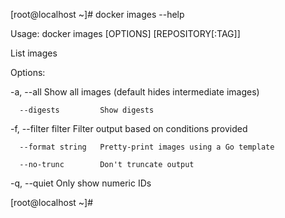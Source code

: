 \[root@localhost ~\]\# docker images --help



Usage:  docker images \[OPTIONS\] \[REPOSITORY\[:TAG\]\]



List images



Options:

  -a, --all             Show all images \(default hides intermediate images\)

      --digests         Show digests

  -f, --filter filter   Filter output based on conditions provided

      --format string   Pretty-print images using a Go template

      --no-trunc        Don't truncate output

  -q, --quiet           Only show numeric IDs

\[root@localhost ~\]\#

